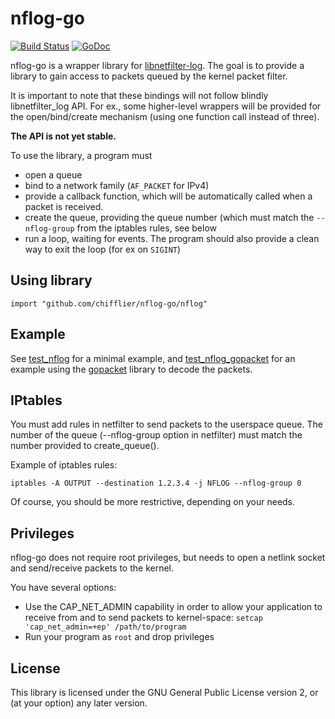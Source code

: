 # nflog-go


[![Build Status](https://travis-ci.org/chifflier/nflog-go.svg?branch=master)](https://travis-ci.org/chifflier/nflog-go)
[![GoDoc](https://godoc.org/github.com/chifflier/nflog-go?status.svg)](https://godoc.org/github.com/chifflier/nflog-go/nflog)

nflog-go is a wrapper library for
[libnetfilter-log](http://www.netfilter.org/projects/libnetfilter_log/). The goal is to provide a library to gain access to packets queued by the kernel packet filter.

It is important to note that these bindings will not follow blindly libnetfilter_log API. For ex., some higher-level wrappers will be provided for the open/bind/create mechanism (using one function call instead of three).

**The API is not yet stable.**

To use the library, a program must
- open a queue
- bind to a network family (`AF_PACKET` for IPv4)
- provide a callback function, which will be automatically called when a packet is received.
- create the queue, providing the queue number (which must match the `--nflog-group` from the iptables rules, see below
- run a loop, waiting for events. The program should also provide a clean way to exit the loop (for ex on `SIGINT`)

## Using library

```
import "github.com/chifflier/nflog-go/nflog"
```

## Example

See [test_nflog](nflog/test_nflog/test_nflog.go) for a minimal example, and [test_nflog_gopacket](nflog/test_nflog_gopacket/test_nflog.go) for an example using the [gopacket](https://github.com/google/gopacket) library to decode the packets.

## IPtables

You must add rules in netfilter to send packets to the userspace queue.
The number of the queue (--nflog-group option in netfilter) must match the
number provided to create_queue().

Example of iptables rules:

    iptables -A OUTPUT --destination 1.2.3.4 -j NFLOG --nflog-group 0

Of course, you should be more restrictive, depending on your needs.

## Privileges

nflog-go does not require root privileges, but needs to open a netlink socket and send/receive packets to the kernel.

You have several options:
- Use the CAP_NET_ADMIN capability in order to allow your application to receive from and to send packets to kernel-space:
```setcap 'cap_net_admin=+ep' /path/to/program```
- Run your program as `root` and drop privileges

## License

This library is licensed under the GNU General Public License version 2, or (at your option) any later version.
